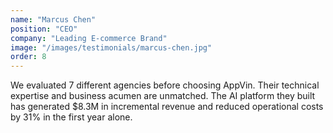 ```yaml
---
name: "Marcus Chen"
position: "CEO"
company: "Leading E-commerce Brand"
image: "/images/testimonials/marcus-chen.jpg"
order: 8
---
```


We evaluated 7 different agencies before choosing AppVin. Their technical expertise and business acumen are unmatched. The AI platform they built has generated $8.3M in incremental revenue and reduced operational costs by 31% in the first year alone.
